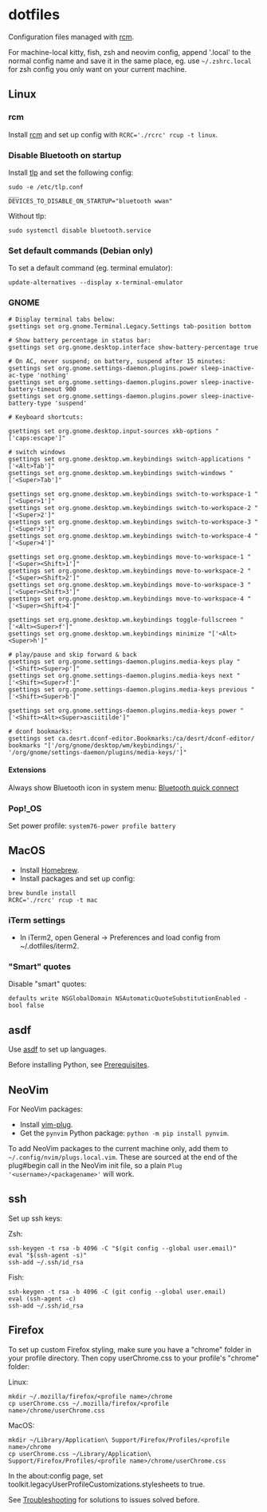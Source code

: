 # dotfiles

Configuration files managed with [rcm](https://github.com/thoughtbot/rcm).

For machine-local kitty, fish, zsh and neovim config, append '.local' to the
normal config name and save it in the same place, eg. use `~/.zshrc.local` for
zsh config you only want on your current machine.

## Linux

### rcm

Install [rcm](https://github.com/thoughtbot/rcm) and set up config with
`RCRC='./rcrc' rcup -t linux`.

### Disable Bluetooth on startup

Install [tlp](https://linrunner.de/tlp) and set the following config:

```
sudo -e /etc/tlp.conf
___
DEVICES_TO_DISABLE_ON_STARTUP="bluetooth wwan"
```

Without tlp:

```
sudo systemctl disable bluetooth.service
```

### Set default commands (Debian only)

To set a default command (eg. terminal emulator):

```
update-alternatives --display x-terminal-emulator
```

### GNOME

```
# Display terminal tabs below:
gsettings set org.gnome.Terminal.Legacy.Settings tab-position bottom

# Show battery percentage in status bar:
gsettings set org.gnome.desktop.interface show-battery-percentage true

# On AC, never suspend; on battery, suspend after 15 minutes:
gsettings set org.gnome.settings-daemon.plugins.power sleep-inactive-ac-type 'nothing'
gsettings set org.gnome.settings-daemon.plugins.power sleep-inactive-battery-timeout 900
gsettings set org.gnome.settings-daemon.plugins.power sleep-inactive-battery-type 'suspend'

# Keyboard shortcuts:

gsettings set org.gnome.desktop.input-sources xkb-options "['caps:escape']"

# switch windows
gsettings set org.gnome.desktop.wm.keybindings switch-applications "['<Alt>Tab']"
gsettings set org.gnome.desktop.wm.keybindings switch-windows "['<Super>Tab']"

gsettings set org.gnome.desktop.wm.keybindings switch-to-workspace-1 "['<Super>1']"
gsettings set org.gnome.desktop.wm.keybindings switch-to-workspace-2 "['<Super>2']"
gsettings set org.gnome.desktop.wm.keybindings switch-to-workspace-3 "['<Super>3']"
gsettings set org.gnome.desktop.wm.keybindings switch-to-workspace-4 "['<Super>4']"

gsettings set org.gnome.desktop.wm.keybindings move-to-workspace-1 "['<Super><Shift>1']"
gsettings set org.gnome.desktop.wm.keybindings move-to-workspace-2 "['<Super><Shift>2']"
gsettings set org.gnome.desktop.wm.keybindings move-to-workspace-3 "['<Super><Shift>3']"
gsettings set org.gnome.desktop.wm.keybindings move-to-workspace-4 "['<Super><Shift>4']"

gsettings set org.gnome.desktop.wm.keybindings toggle-fullscreen "['<Alt><Super>f']"
gsettings set org.gnome.desktop.wm.keybindings minimize "['<Alt><Super>h']"

# play/pause and skip forward & back
gsettings set org.gnome.settings-daemon.plugins.media-keys play "['<Shift><Super>p']"
gsettings set org.gnome.settings-daemon.plugins.media-keys next "['<Shift><Super>f']"
gsettings set org.gnome.settings-daemon.plugins.media-keys previous "['<Shift><Super>b']"

gsettings set org.gnome.settings-daemon.plugins.media-keys power "['<Shift><Alt><Super>asciitilde']"

# dconf bookmarks:
gsettings set ca.desrt.dconf-editor.Bookmarks:/ca/desrt/dconf-editor/ bookmarks "['/org/gnome/desktop/wm/keybindings/', '/org/gnome/settings-daemon/plugins/media-keys/']"
```

#### Extensions

Always show Bluetooth icon in system menu:
[Bluetooth quick connect](https://extensions.gnome.org/extension/1401/bluetooth-quick-connect/)

### Pop!_OS

Set power profile: `system76-power profile battery`

## MacOS

- Install [Homebrew](https://brew.sh/).
- Install packages and set up config:

```
brew bundle install
RCRC='./rcrc' rcup -t mac
```

### iTerm settings

- In iTerm2, open General -> Preferences and load config from
  ~/.dotfiles/iterm2.

### "Smart" quotes

Disable "smart" quotes:

```
defaults write NSGlobalDomain NSAutomaticQuoteSubstitutionEnabled -bool false
```

## asdf

Use [asdf](https://asdf-vm.com) to set up languages.

Before installing Python, see
[Prerequisites](https://github.com/pyenv/pyenv/wiki/Common-build-problems#prerequisites).

## NeoVim

For NeoVim packages:
  - Install [vim-plug](https://github.com/junegunn/vim-plug).
  - Get the `pynvim` Python package: `python -m pip install pynvim`.

To add NeoVim packages to the current machine only, add them to
`~/.config/nvim/plugs.local.vim`. These are sourced at the end of the
plug#begin call in the NeoVim init file, so a plain
`Plug '<username>/<packagename>'` will work.

## ssh

Set up ssh keys:

Zsh:

```
ssh-keygen -t rsa -b 4096 -C "$(git config --global user.email)"
eval "$(ssh-agent -s)"
ssh-add ~/.ssh/id_rsa
```

Fish:

```
ssh-keygen -t rsa -b 4096 -C (git config --global user.email)
eval (ssh-agent -c)
ssh-add ~/.ssh/id_rsa
```

## Firefox

To set up custom Firefox styling, make sure you have a "chrome" folder in your
profile directory. Then copy userChrome.css to your profile's "chrome" folder:

Linux:

```
mkdir ~/.mozilla/firefox/<profile name>/chrome
cp userChrome.css ~/.mozilla/firefox/<profile name>/chrome/userChrome.css
```

MacOS:

```
mkdir ~/Library/Application\ Support/Firefox/Profiles/<profile name>/chrome
cp userChrome.css ~/Library/Application\ Support/Firefox/Profiles/<profile name>/chrome/userChrome.css
```

In the about:config page, set
toolkit.legacyUserProfileCustomizations.stylesheets to true.

See [Troubleshooting](Troubleshooting.md) for solutions to issues solved before.
